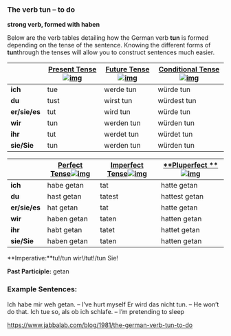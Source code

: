 ### The verb tun – to do

**strong verb, formed with haben**

Below are the verb tables detailing how the German verb **tun** is formed depending on the tense of the sentence. Knowing the different forms of **tun**through the tenses will allow you to construct sentences much easier.

|               | [**Present Tense**![img](https://www.jabbalab.com/images/qm.jpg)](http://www.jabbalab.com/blog/880/how-german-verbs-work-in-the-present-tense-part-1) | [**Future Tense**![img](https://www.jabbalab.com/images/qm.jpg)](http://www.jabbalab.com/blog/1126/german-future-tense-and-how-to-use-it) | [**Conditional Tense**![img](https://www.jabbalab.com/images/qm.jpg)](http://www.jabbalab.com/blog/1160/german-conditional-tense-what-it-is-and-how-to-use-it) |
| ------------- | ---------------------------------------- | ---------------------------------------- | ---------------------------------------- |
| **ich**       | tue                                      | werde tun                                | würde tun                                |
| **du**        | tust                                     | wirst tun                                | würdest tun                              |
| **er/sie/es** | tut                                      | wird tun                                 | würde tun                                |
| **wir**       | tun                                      | werden tun                               | würden tun                               |
| **ihr**       | tut                                      | werdet tun                               | würdet tun                               |
| **sie/Sie**   | tun                                      | werden tun                               | würden tun                               |

|               | [Perfect Tense![img](https://www.jabbalab.com/images/qm.jpg)](http://www.jabbalab.com/blog/1011/past-tense-german-how-to-talk-about-the-past-in-german) | [**Imperfect Tense**![img](https://www.jabbalab.com/images/qm.jpg)](http://www.jabbalab.com/blog/1028/past-tense-german-the-imperfect-tense) | [**Pluperfect **![img](https://www.jabbalab.com/images/qm.jpg)](http://www.jabbalab.com/blog/1207/german-past-tense-%E2%80%93-the-pluperfect-tense) |
| ------------- | ---------------------------------------- | ---------------------------------------- | ---------------------------------------- |
| **ich**       | habe getan                               | tat                                      | hatte getan                              |
| **du**        | hast getan                               | tatest                                   | hattest getan                            |
| **er/sie/es** | hat getan                                | tat                                      | hatte getan                              |
| **wir**       | haben getan                              | taten                                    | hatten getan                             |
| **ihr**       | habt getan                               | tatet                                    | hattet getan                             |
| **sie/Sie**   | haben getan                              | taten                                    | hatten getan                             |

**Imperative:**tu!/tun wir!/tut!/tun Sie!

**Past Participle:** getan

### Example Sentences:

Ich habe mir weh getan. – I’ve hurt myself
Er wird das nicht tun. – He won’t do that.
Ich tue so, als ob ich schlafe. – I’m pretending to sleep



https://www.jabbalab.com/blog/1981/the-german-verb-tun-to-do